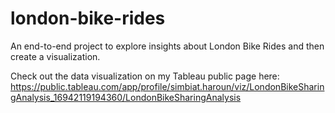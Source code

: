 # london-bike-rides
An end-to-end project to explore insights about London Bike Rides and then create a visualization. 



Check out the data visualization on my Tableau public page here: https://public.tableau.com/app/profile/simbiat.haroun/viz/LondonBikeSharingAnalysis_16942119194360/LondonBikeSharingAnalysis
